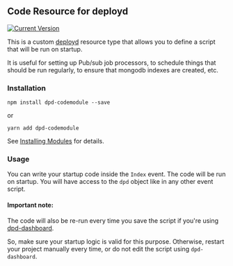 ## Code Resource for deployd

[![Current Version](https://img.shields.io/npm/v/dpd-startup.svg?style=flat-square)](https://www.npmjs.org/package/dpd-startup)

This is a custom [deployd](https://www.npmjs.org/package/deployd) resource type that allows you to define a script that will be run on startup.

It is useful for setting up Pub/sub job processors, to schedule things that should be run regularly, to ensure that mongodb indexes are created, etc.

### Installation

`npm install dpd-codemodule --save`

or

`yarn add dpd-codemodule`

See [Installing Modules](http://docs.deployd.com/docs/using-modules/installing-modules.md) for details.

### Usage

You can write your startup code inside the `Index` event. The code will be run on startup. You will have access to the `dpd` object like in any other event script.

#### Important note:

The code will also be re-run every time you save the script if you're using [dpd-dashboard](https://www.npmjs.org/package/dpd-startup). 

So, make sure your startup logic is valid for this purpose. Otherwise, restart your project manually every time, or do not edit the script using `dpd-dashboard`.